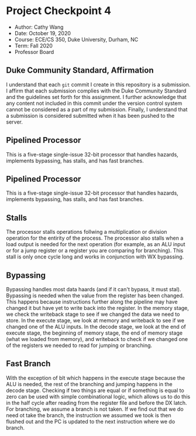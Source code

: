 # Project Checkpoint 4
 - Author: Cathy Wang
 - Date: October 19, 2020
 - Course: ECE/CS 350, Duke University, Durham, NC
 - Term: Fall 2020
 - Professor Board
## Duke Community Standard, Affirmation
I understand that each `git` commit I create in this repository is a submission. I affirm that each submission complies with the Duke Community Standard and the guidelines set forth for this assignment. I further acknowledge that any content not included in this commit under the version control system cannot be considered as a part of my submission. Finally, I understand that a submission is considered submitted when it has been pushed to the server.
## Pipelined Processor
This is a five-stage single-issue 32-bit processor that handles hazards, implements bypassing, has stalls, and has fast branches. 
## Pipelined Processor
This is a five-stage single-issue 32-bit processor that handles hazards, implements bypassing, has stalls, and has fast branches. 
## Stalls
The processor stalls operations follwing a multiplication or division operation for the entirity of the process. The processor also stalls when a load output is needed for the next operation (for example, as an ALU input or for a jump register or a register you are comparing for branching). This stall is only once cycle long and works in conjunction with WX bypassing.
## Bypassing
Bypassing handles most data haards (and if it can't bypass, it must stal). Bypassing is needed when the value from the register has been changed. This happens because instructions further along the pipeline may have changed it but have yet to write back into the register. In the memory stage, we check the writeback stage to see if we changed the data we need to store. In the execute stage, we look at memory and writeback to see if we changed one of the ALU inputs. In the decode stage, we look at the end of execute stage, the beginning of memory stage, the end of memory stage (what we loaded from memory), and writeback to check if we changed one of the registers we needed to read for jumping or branching.
## Fast Branch
With the exception of blt which happens in the execute stage because the ALU is needed, the rest of the branching and jumping happens in the decode stage. Checking if two things are equal or if something is equal to zero can be used with simple combinational logic, which allows us to do this in the half cycle after reading from the register file and before the DX latch. 
For branching, we assume a branch is not taken. If we find out that we do need ot take the branch, the instruction we assumed we took is then flushed out and the PC is updated to the next instruction where we do branch.